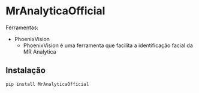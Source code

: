 # MrAnalyticaOfficial

Ferramentas:
- PhoenixVision
    - PhoenixVision é uma ferramenta que facilita a identificação facial da MR Analytica

## Instalação

```bash
pip install MrAnalyticaOfficial
